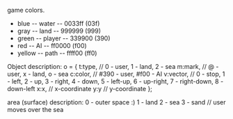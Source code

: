 game colors.
  * blue -- water -- 0033ff (03f)
  * gray -- land -- 999999 (999)
  * green -- player -- 339900 (390)
  * red -- AI -- ff0000 (f00)
  * yellow -- path  -- ffff00 (ff0)

Object description:
o = {
t:type, // 0 - user, 1 - land, 2 - sea
m:mark, // @ - user, x - land, o - sea
c:color, // #390 - user, #f00 - AI
v:vector, // 0 - stop, 1 - left, 2 - up, 3 - right, 4 - down, 5 - left-up, 6 - up-right, 7 - right-down, 8 - down-left
x:x, // x-coordinate
y:y // y-coordinate
};

area (surface) description:
0 - outer space :)
1 - land
2 - sea
3 - sand // user moves over the sea